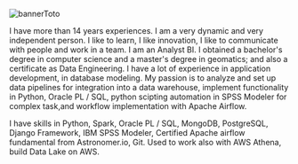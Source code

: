 
![bannerToto](https://github.com/anatole-cadet/anatole-cadet/assets/13883209/3238ba7e-6ede-436c-8ee3-6a79f14b3bbc)

I have more than 14 years experiences. I am a very dynamic and very independent person. I like to learn, I like innovation, I like to communicate with people and work in a team. I am an Analyst BI. I obtained a bachelor's degree in computer science and a master's degree in geomatics; and also a certificate as Data Engineering. I have a lot of experience in application development, in database modeling. My passion is to analyze and set up data pipelines for integration into a data warehouse, implement functionality in Python, Oracle PL / SQL, python scipting automation in SPSS Modeler for complex task,and workflow implementation with Apache Airflow. 

I have skills in Python, Spark, Oracle PL / SQL, MongoDB, PostgreSQL, Django Framework, IBM SPSS Modeler, Certified Apache airflow fundamental from Astronomer.io, Git. 
Used to work also with AWS Athena, build Data Lake on AWS.


